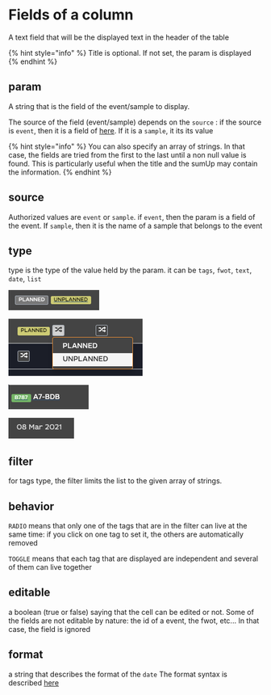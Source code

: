 # Fields of a column

A text field that will be the displayed text in the header of the table

{% hint style="info" %}
Title is optional. If not set, the param is displayed
{% endhint %}

## param

A string that is the field of the event/sample to display. 

The source of the field \(event/sample\) depends on the `source` : if the source is `event`, then it is a field of [here](https://app.swaggerhub.com/apis/flightwatching/wilco-api/3.0.0#/EventV3IO). If it is a `sample`, it its its value

{% hint style="info" %}
You can also specify an array of strings. In that case, the fields are tried from the first to the last until a non null value is found. This is particularly useful when the title and the sumUp may contain the information.
{% endhint %}

## source

Authorized values are `event` or `sample`. if `event`, then the param is a field of the event. If `sample`, then it is the name of a sample that belongs to the event

## type

type is the type of the value held by the param. it can be `tags`, `fwot`, `text`, `date`, `list`

![tags: all the tags of the filter are displayed. click on it to \(un\)select it](../../../.gitbook/assets/image%20%289%29.png)

![list: the selected tags are displayed. The others are collapsed in a droplist. Usefull when there are many elements to filter on](../../../.gitbook/assets/image%20%285%29.png)

![fwot: displays the fwot with this precreated format. Click brings the user to the timeline @ correct time](../../../.gitbook/assets/image%20%287%29.png)

![date: date comes along with format field](../../../.gitbook/assets/image%20%288%29.png)

## filter

for tags type, the filter limits the list to the given array of strings.

## behavior

`RADIO` means that only one of the tags that are in the filter can live at the same time: if you click on one tag to set it, the others are automatically removed

`TOGGLE` means that each tag that are displayed are independent and several of them can live together

## editable

a boolean \(true or false\) saying that the cell can be edited or not. Some of the fields are not editable by nature: the id of a event, the fwot, etc... In that case, the field is ignored

## format

a string that describes the format of the `date` The format syntax is described [here](https://momentjs.com/docs/#/displaying/)

